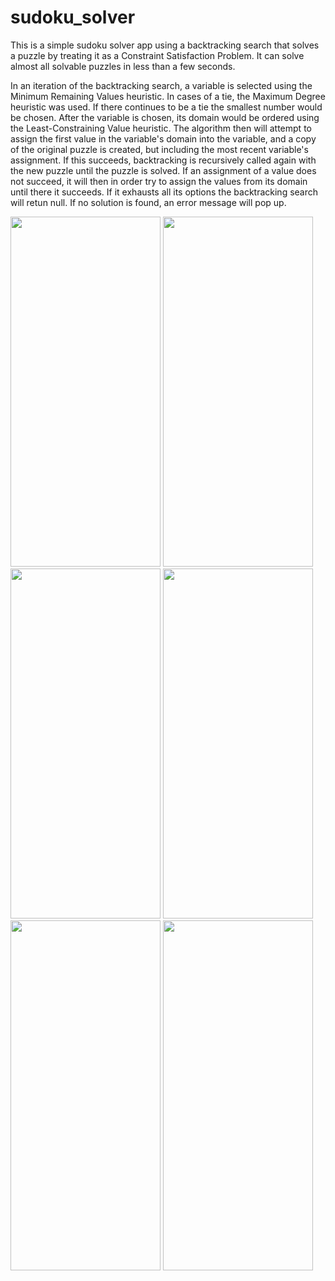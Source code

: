 # sudoku_solver

This is a simple sudoku solver app using a backtracking search that solves a puzzle by treating it as a Constraint Satisfaction Problem. It can solve almost all solvable puzzles in less than a few seconds.

In an iteration of the backtracking search, a variable is selected using the Minimum Remaining Values heuristic. In cases of a tie, the Maximum Degree heuristic was used. If there continues to be a tie the smallest number would be chosen. After the variable is chosen, its domain would be ordered using the Least-Constraining Value heuristic. The algorithm then will attempt to assign the first value in the variable's domain into the variable, and a copy of the original puzzle is created, but including the most recent variable's assignment. If this succeeds, backtracking is recursively called again with the new puzzle until the puzzle is solved. If an assignment of a value does not succeed, it will then in order try to assign the values from its domain until there it succeeds. If it exhausts all its options the backtracking search will retun null. If no solution is found, an error message will pop up.

<img src="https://github.com/rbstrauss98/sudoku_solver/assets/86329701/35dd330b-d87e-4e29-89ee-4b984c8a8bfb" width=240 height=560>

<img src="https://github.com/rbstrauss98/sudoku_solver/assets/86329701/af12fd16-be8a-4dac-9c0f-2d42a619a913" width=240 height=560>

<img src="https://github.com/rbstrauss98/sudoku_solver/assets/86329701/edea2e29-2f3e-4940-a7e7-76104a81dcef" width=240 height=560>

<img src="https://github.com/rbstrauss98/sudoku_solver/assets/86329701/1fb58f58-0387-40d6-9dc3-2d0dcc22a63a" width=240 height=560>

<img src="https://github.com/rbstrauss98/sudoku_solver/assets/86329701/8cbaa734-e802-403d-b77c-94c65b43b4bf" width=240 height=560>

<img src="https://github.com/rbstrauss98/sudoku_solver/assets/86329701/81b2b014-8880-4de3-b5c2-ff3ba51c89ff" width=240 height=560>
